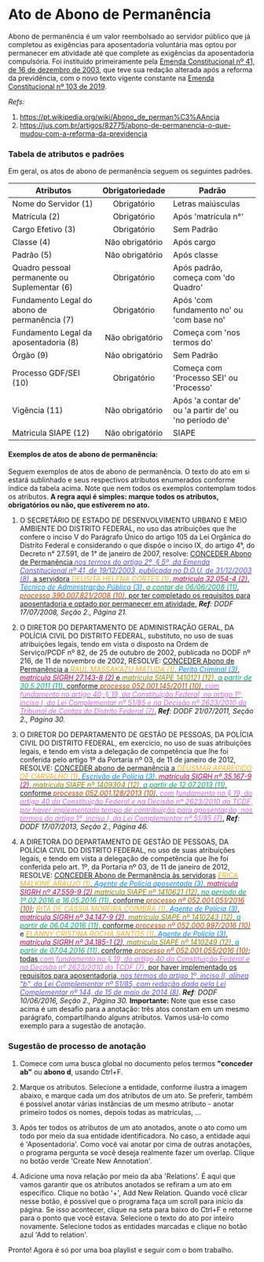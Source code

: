 # Ato de Abono de Permanência

[//]: # (Paleta de cores usada nos destaques dos exemplos obtida em http://tsitsul.in/blog/coloropt/)

[//]: # (Atributos extras encontrados durante a elaboração desse doc: CARREIRA e ETAPA)

Abono de permanência é um valor reembolsado ao servidor público que já completou as exigências para aposentadoria voluntária mas optou por permanecer em atividade até que complete as exigências da aposentadoria compulsória. Foi instituído primeiramente pela <a href="http://www.planalto.gov.br/ccivil_03/constituicao/emendas/emc/emc41.htm">Emenda Constitucional nº 41, de 16 de dezembro de 2003</a>, que teve sua redação alterada após a reforma da previdência, com o novo texto vigente constante na <a href="http://www.planalto.gov.br/ccivil_03/constituicao/emendas/emc/emc103.htm">Emenda Constitucional nº 103 de 2019</a>.

_Refs:_ 
1. <a href="https://pt.wikipedia.org/wiki/Abono_de_perman%C3%AAncia">https://pt.wikipedia.org/wiki/Abono_de_perman%C3%AAncia</a>
2. <a href="https://jus.com.br/artigos/82775/abono-de-permanencia-o-que-mudou-com-a-reforma-da-previdencia">https://jus.com.br/artigos/82775/abono-de-permanencia-o-que-mudou-com-a-reforma-da-previdencia</a>


### Tabela de atributos e padrões
Em geral, os atos de abono de permanência seguem os seguintes padrões.

| Atributos     | Obrigatoriedade | Padrão        |
| ------------- |:-------------:| --------------- |
| Nome do Servidor (1)    | Obrigatório | Letras maiúsculas |
| Matrícula (2) | Obrigatório | Após 'matrícula n°' |
| Cargo Efetivo (3) | Obrigatório | Sem Padrão |
| Classe (4) | Não obrigatório | Após cargo |
| Padrão (5) | Não obrigatório | Após classe |
| Quadro pessoal permanente ou Suplementar (6) | Obrigatório | Após padrão, começa com 'do Quadro' |
| Fundamento Legal do abono de permanência (7) | Obrigatório | Após 'com fundamento no' ou 'com base no' |
| Fundamento Legal da aposentadoria (8) | Não obrigatório | Começa com 'nos termos do' |
| Órgão (9) | Não obrigatório | Sem Padrão |
| Processo GDF/SEI (10) | Obrigatório | Começa com 'Processo SEI' ou 'Processo' |
| Vigência (11) | Não obrigatório | Após 'a contar de' ou 'a partir de' ou 'no período de' |
| Matricula SIAPE (12) | Não obrigatório | SIAPE |

#### Exemplos de atos de abono de permanência:
Seguem exemplos de atos de abono de permanência. O texto do ato em si estará sublinhado e seus respectivos atributos enumerados conforme índice da tabela acima. Note que nem todos os exemplos contemplam todos os atributos. **A regra aqui é simples: marque todos os atributos, obrigatórios ou não, que estiverem no ato.**

1. O SECRETÁRIO DE ESTADO DE DESENVOLVIMENTO URBANO E MEIO AMBIENTE DO DISTRITO FEDERAL, no uso das atribuições que lhe confere o inciso V do Parágrafo Único do artigo 105 da Lei Orgânica do Distrito Federal e considerando o que dispõe o inciso IX, do artigo 4°, do Decreto n° 27.591, de 1° de janeiro de 2007, resolve:
<ins>CONCEDER Abono de Permanência <span style="color:#5954D6"> *nos termos do artigo 2º, § 5º, da Emenda Constitucional nº 41, de 19/12/2003, publicada no D.O.U. de 31/12/2003 (8)*</span>, a servidora <span style="color:#EBAC23">*DEUSITA HELENA CORTES (1)*</span>, <span style="color:#B80058"> *matrícula 32.054-4 (2)*</span>, <span style="color:#008CF9"> *Técnico de Administração Pública (3)*</span>, <span style="color:#00A76C">*a contar de 06/06/2008 (11)*</span>, <span style="color:#B24502"> *processo 390.007.821/2008 (10)*</span>, por ter completado os requisitos para aposentadoria e optado por permanecer em atividade.</ins>
_**Ref**: DODF 17/07/2008, Seção 2., Página 21._

2. O DIRETOR DO DEPARTAMENTO DE ADMINISTRAÇÃO GERAL, DA POLÍCIA CIVIL DO DISTRITO FEDERAL, substituto, no uso de suas atribuições legais, tendo em vista o disposto na Ordem de Serviço/PCDF nº 82, de 25 de outubro de 2002, publicada no DODF nº 216, de 11 de novembro de 2002, RESOLVE:
<ins>CONCEDER Abono de Permanência a <span style="color:#EBAC23">*RAUL MASSAKAZU MATUDA (1)*</span>, <span style="color:#008CF9"> *Perito Criminal (3)*</span>, <span style="color:#B80058"> *matrícula SIGRH 27.143-8 (2)*</span> e <span style="color:#878500"> *matrícula SIAPE 1410121 (12)*</span>, <span style="color:#00A76C">*a partir de 30.5.2011 (11)*</span>, conforme <span style="color:#B24502"> *processo 052.001.145/2011 (10)*</span>, <span style="color:#D163E6">*com fundamento no artigo 40, § 19, da Constituição Federal, no artigo 1º, inciso I, da Lei Complementar nº 51/85 e na Decisão nº 2623/2010 do Tribunal de Contas do Distrito Federal (7)*</span>.</ins>
_**Ref**: DODF 21/07/2011, Seção 2., Página 30._

3. O DIRETOR DO DEPARTAMENTO DE GESTÃO DE PESSOAS, DA POLÍCIA CIVIL DO DISTRITO FEDERAL, em exercício, no uso de suas atribuições legais, e tendo em vista a delegação de competência que lhe foi conferida pelo artigo 1º da Portaria nº 03, de 11 de janeiro de 2012, RESOLVE:
<ins>CONCEDER abono de permanência a <span style="color:#EBAC23">*DEUSMAR APARECIDO DE CARVALHO (1)*</span>, <span style="color:#008CF9"> *Escrivão de Polícia (3)*</span>, <span style="color:#B80058"> *matrícula SIGRH nº 35.167-9 (2)*</span>, <span style="color:#878500"> *matrícula SIAPE nº 1409304 (12)*</span>, <span style="color:#00A76C">*a partir de 12.07.2013 (11)*</span>, conforme <span style="color:#B24502"> *processo 052.001.128/2013 (10)*</span>, <span style="color:#D163E6">*com fundamento no § 19, do artigo 40 da Constituição Federal e na Decisão nº 2623/2010 do TCDF, por haver implementado tempo de contribuição para aposentação, nos termos do artigo 1º, inciso I, da Lei Complementar nº 51/85 (7)*</span>.</ins>
_**Ref**: DODF 17/07/2013, Seção 2., Página 46._

4. A DIRETORA DO DEPARTAMENTO DE GESTÃO DE PESSOAS, DA POLÍCIA CIVIL DO DISTRITO FEDERAL, no uso de suas atribuições legais, e tendo em vista a delegação de competência que lhe foi conferida pelo art. 1º, da Portaria nº 03, de 11 de janeiro de 2012, RESOLVE:
<ins>CONCEDER Abono de Permanência às servidoras</ins> <ins> <span style="color:#EBAC23">*ERICA MALKINE ARAUJO (1)*</span>, <span style="color:#008CF9"> *Agente de Polícia aposentada (3)*</span>, <span style="color:#B80058"> *matrícula SIGRH nº 47.559-9 (2)*</span> <span style="color:#878500"> *matrícula SIAPE nº 1410621 (12)*</span>, <span style="color:#00A76C">*no período de 1º.02.2016 a 16.05.2016 (11)*</span>, conforme <span style="color:#B24502"> *processo nº 052.001.051/2016 (10)*</span></ins>; <ins><span style="color:#EBAC23">*RITA DE CÁSSIA MOREIRA COIMBRA (1)*</span>, <span style="color:#008CF9"> *Agente de Polícia (3)*</span>, <span style="color:#B80058"> *matrícula SIGRH nº 34.147-9 (2)*</span>, <span style="color:#878500"> *matrícula SIAPE nº 1410243 (12)*</span>, <span style="color:#00A76C">*a partir de 06.04.2016 (11)*</span>, conforme <span style="color:#B24502"> *processo nº 052.000.997/2016 (10)*</span></ins> e <ins><span style="color:#EBAC23">*ELANNY CRISTINA ROCHA SANTOS (1)*</span>, <span style="color:#008CF9"> *Agente de Polícia (3)*</span>, <span style="color:#B80058"> *matrícula SIGRH nº 34.185-1 (2)*</span>, <span style="color:#878500"> *matrícula SIAPE nº 1410249 (12)*</span>, <span style="color:#00A76C">*a partir de 07.04.2016 (11)*</span>, conforme <span style="color:#B24502"> *processo nº 052.001.055/2016 (10)*</span></ins>; <ins>todas <span style="color:#D163E6">*com fundamento no § 19, do artigo 40 da Constituição Federal e na Decisão nº 2623/2010 do TCDF (7)*</span>, por haver implementado os requisitos para aposentadoria, <span style="color:#5954D6"> *nos termos do artigo 1º, inciso II, alínea "b", da Lei Complementar nº 51/85, com redação dada pela Lei Complementar nº 144, de 15 de maio de 2014 (8)*</span></ins>.
_**Ref**: DODF 10/06/2016, Seção 2., Página 30._
**Importante:** Note que esse caso acima é um desafio para a anotação: três atos constam em um mesmo parágrafo, compartilhando alguns atributos. Vamos usá-lo como exemplo para a sugestão de anotação.

### Sugestão de processo de anotação

1. Comece com uma busca global no documento pelos termos **"conceder ab"** ou **abono d**, usando Ctrl+F.

2. Marque os atributos. Selecione a entidade, conforme ilustra a imagem abaixo, e marque cada um dos atributos de um ato. Se preferir, também é possível anotar várias instâncias de um mesmo atributo - anotar primeiro todos os nomes, depois todas as matrículas, ...

3. Após ter todos os atributos de um ato anotados, anote o ato como um todo por meio da sua entidade identificadora. No caso, a entidade aqui é 'Aposentadoria'. Como você vai anotar por cima de outras anotações, o programa pergunta se você deseja realmente fazer um overlap. Clique no botão verde 'Create New Annotation'.

4. Adicione uma nova relação por meio da aba 'Relations'. É aqui que vamos garantir que os atributos anotados se refiram a um ato em específico. Clique no botão '+', Add New Relation. Quando você clicar nesse botão, é possível que o programa faça um scroll para início da página. Se isso acontecer, clique na seta para baixo do Ctrl+F e retorne para o ponto que você estava.
Selecione o texto do ato por inteiro novamente. Selecione todos as entidades marcadas e clique no botão azul 'Add to relation'.

Pronto! Agora é só por uma boa playlist e seguir com o bom trabalho.